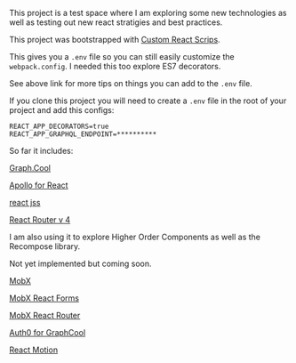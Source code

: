 This project is a test space where I am exploring some new technologies as well as testing out new react stratigies and best practices.

This project was bootstrapped with [Custom React Scrips](https://www.npmjs.com/package/custom-react-scripts).

This gives you a `.env` file so you can still easily customize the `webpack.config`. I needed this too explore ES7 decorators.

See above link for more tips on things you can add to the `.env` file.

If you clone this project you will need to create a `.env` file in the root of your project and add this configs:

```
REACT_APP_DECORATORS=true
REACT_APP_GRAPHQL_ENDPOINT=**********
```


So far it includes:

[Graph.Cool](https://www.graph.cool/)

[Apollo for React](http://www.apollodata.com/)

[react jss](https://github.com/cssinjs/react-jss)

[React Router v 4](https://reacttraining.com/react-router/web/guides/quick-start)



I am also using it to explore Higher Order Components as well as the Recompose library.

Not yet implemented but coming soon.

[MobX](https://github.com/mobxjs/mobx)

[MobX React Forms](https://github.com/foxhound87/mobx-react-form)

[MobX React Router](https://www.npmjs.com/package/mobx-react-router)

[Auth0 for GraphCool](https://www.graph.cool/docs/tutorials/react-apollo-auth0-pheiph4ooj/)

[React Motion](https://github.com/chenglou/react-motion)

